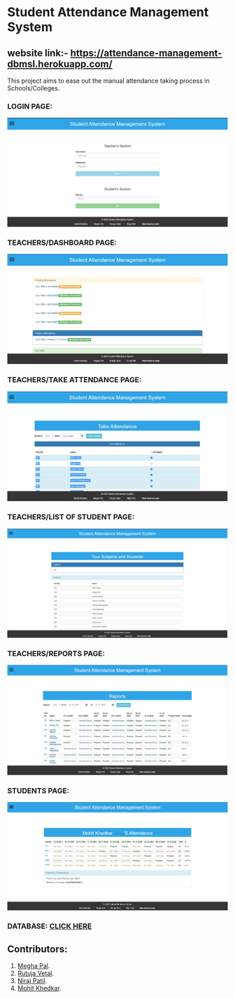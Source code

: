 # Student Attendance Management System

## website link:-  https://attendance-management-dbmsl.herokuapp.com/

This project aims to ease out the manual attendance taking process in Schools/Colleges.

### LOGIN PAGE: 
![](/Screenshots/Login-page.JPG)

### TEACHERS/DASHBOARD PAGE:
![](/Screenshots/Dashboard.JPG)

### TEACHERS/TAKE ATTENDANCE PAGE:
![](/Screenshots/take-attendance.JPG)

### TEACHERS/LIST OF STUDENT PAGE:
![](/Screenshots/list-of-student.JPG )

### TEACHERS/REPORTS PAGE:
![](/Screenshots/reports.JPG)

### STUDENTS PAGE:
![](/Screenshots/student-section.JPG)

### DATABASE: [CLICK HERE](/database/database.sql)


## Contributors:

1. [Megha Pal](https://github.com/meghapal02).
2. [Rutuja Vetal](https://github.com/RutujaVetal123).
3. [Niraj Patil](https://github.com/niraj2347).
4. [Mohit Khedkar](https://github.com/mohitkhedkar). 
